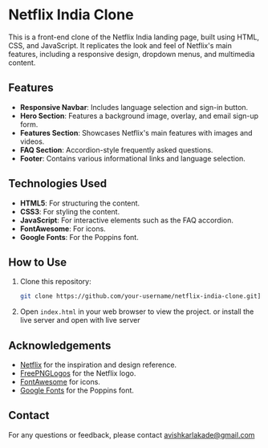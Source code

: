 # Netflix India Clone

This is a front-end clone of the Netflix India landing page, built using HTML, CSS, and JavaScript. It replicates the look and feel of Netflix's main features, including a responsive design, dropdown menus, and multimedia content.

## Features

- **Responsive Navbar**: Includes language selection and sign-in button.
- **Hero Section**: Features a background image, overlay, and email sign-up form.
- **Features Section**: Showcases Netflix's main features with images and videos.
- **FAQ Section**: Accordion-style frequently asked questions.
- **Footer**: Contains various informational links and language selection.

## Technologies Used

- **HTML5**: For structuring the content.
- **CSS3**: For styling the content.
- **JavaScript**: For interactive elements such as the FAQ accordion.
- **FontAwesome**: For icons.
- **Google Fonts**: For the Poppins font.

## How to Use

1. Clone this repository:
    ```bash
    git clone https://github.com/your-username/netflix-india-clone.git](https://github.com/avilakade/Netflix-clone-.git
    ```

2. Open `index.html` in your web browser to view the project. or install the live server and open with live server 

## Acknowledgements

- [Netflix](https://www.netflix.com/) for the inspiration and design reference.
- [FreePNGLogos](https://www.freepnglogos.com/) for the Netflix logo.
- [FontAwesome](https://fontawesome.com/) for icons.
- [Google Fonts](https://fonts.google.com/) for the Poppins font.

## Contact

For any questions or feedback, please contact avishkarlakade@gmail.com 
